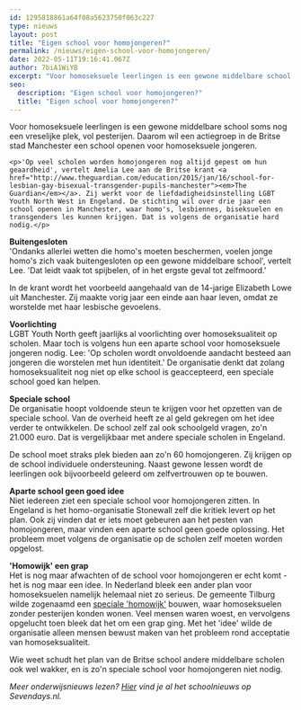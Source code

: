 ```yaml
---
id: 1295818861a64f08a5623750f063c227
type: nieuws
layout: post
title: "Eigen school voor homojongeren?"
permalink: /nieuws/eigen-school-voor-homojongeren/
date: 2022-05-11T19:16:41.067Z
author: 7biA1WiYB
excerpt: "Voor homoseksuele leerlingen is een gewone middelbare school soms nog een vreselijke plek, vol pesterijen. Daarom wil een actiegroep in de Britse stad Manchester een school openen voor homoseksuele jongeren.  "
seo:
  description: "Eigen school voor homojongeren?"
  title: "Eigen school voor homojongeren?"
---
```

Voor homoseksuele leerlingen is een gewone middelbare school soms nog een vreselijke plek, vol pesterijen. Daarom wil een actiegroep in de Britse stad Manchester een school openen voor homoseksuele jongeren.  

    <p>'Op veel scholen worden homojongeren nog altijd gepest om hun geaardheid', vertelt Amelia Lee aan de Britse krant <a href="http://www.theguardian.com/education/2015/jan/16/school-for-lesbian-gay-bisexual-transgender-pupils-manchester"><em>The Guardian</em></a>. Zij werkt voor de liefdadigheidsinstelling LGBT Youth North West in Engeland. De stichting wil over drie jaar een school openen in Manchester, waar homo's, lesbiennes, biseksuelen en transgenders les kunnen krijgen. Dat is volgens de organisatie hard nodig.</p>
<p><strong>Buitengesloten</strong><br>'Ondanks allerlei wetten die homo's moeten beschermen, voelen jonge homo's zich vaak buitengesloten op een gewone middelbare school', vertelt Lee. 'Dat leidt vaak tot spijbelen, of in het ergste geval tot zelfmoord.'</p>
<p>In de krant wordt het voorbeeld aangehaald van de 14-jarige Elizabeth Lowe uit Manchester. Zij maakte vorig jaar een einde aan haar leven, omdat ze worstelde met haar lesbische gevoelens.</p>
<p><strong>Voorlichting</strong><br>LGBT Youth North geeft jaarlijks al voorlichting over homoseksualiteit op scholen. Maar toch is volgens hun een aparte school voor homoseksuele jongeren nodig. Lee: 'Op scholen wordt onvoldoende aandacht besteed aan jongeren die worstelen met hun identiteit.' De organisatie denkt dat zolang homoseksualiteit nog niet op elke school is geaccepteerd, een speciale school goed kan helpen.</p>
<p><strong>Speciale school</strong><br>De organisatie hoopt voldoende steun te krijgen voor het opzetten van de speciale school. Van de overheid heeft ze al geld gekregen om het idee verder te ontwikkelen. De school zelf zal ook schoolgeld vragen, zo'n 21.000 euro. Dat is vergelijkbaar met andere speciale scholen in Engeland.</p>
<p>De school moet straks plek bieden aan zo'n 60 homojongeren. Zij krijgen op de school individuele ondersteuning. Naast gewone lessen wordt de leerlingen ook bijvoorbeeld geleerd om zelfvertrouwen op te bouwen. </p>
<p><strong>Aparte school geen goed idee</strong><br>Niet iedereen ziet een speciale school voor homojongeren zitten. In Engeland is het homo-organisatie Stonewall zelf die kritiek levert op het plan. Ook zij vinden dat er iets moet gebeuren aan het pesten van homojongeren, maar vinden een aparte school geen goede oplossing. Het probleem moet volgens de organisatie op de scholen zelf moeten worden opgelost. </p>
<p><strong>'Homowijk' een grap</strong><br>Het is nog maar afwachten of de school voor homojongeren er echt komt - het is nog maar een idee. In Nederland bleek een ander plan voor homoseksuelen namelijk helemaal niet zo serieus. De gemeente Tilburg wilde zogenaamd een <a href="http://nos.nl/artikel/663141-tilburgse-homowijk-was-prstunt.html">speciale 'homowijk'</a> bouwen, waar homoseksuelen zonder pesterijen konden wonen. Veel mensen waren woest, en vervolgens opgelucht toen bleek dat het om een grap ging. Met het 'idee' wilde de organisatie alleen mensen bewust maken van het probleem rond acceptatie van homoseksualiteit.</p>
<p>Wie weet schudt het plan van de Britse school andere middelbare scholen ook wel wakker, en is zo'n speciale school voor homojongeren niet nodig.</p>
<p><em>Meer onderwijsnieuws lezen? <a href="sevendays.nl/tag/schoolnieuws">Hier</a> vind je al het schoolnieuws op Sevendays.nl.</em></p>  
